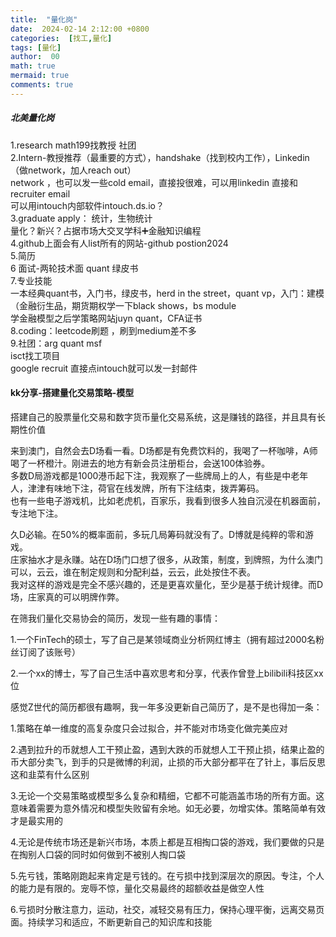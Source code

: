 ```yaml
---
title:  "量化岗"
date:  2024-02-14 2:12:00 +0800
categories:  [找工,量化] 
tags: [量化]     
author:  00                    
math: true
mermaid: true
comments: true
---
```

##### 北美量化岗<br>
1.research math199找教授 社团<br>
2.Intern-教授推荐（最重要的方式），handshake（找到校内工作），Linkedin（做network，加人reach out）<br>
network ，也可以发一些cold email，直接投很难，可以用linkedin 直接和recruiter email<br>
可以用intouch内部软件intouch.ds.io？<br>
3.graduate apply： 统计，生物统计<br>
量化？新兴？占据市场大交叉学科➕金融知识编程<br>
4.github上面会有人list所有的网站-github postion2024<br>
5.简历<br>
6 面试-两轮技术面 quant 绿皮书<br>
7.专业技能 <br>
一本经典quant书，入门书，绿皮书，herd in the street，quant vp，入门：建模（金融衍生品，期货期权学一下black shows，bs module<br>
学金融模型之后学策略网站juyn quant，CFA证书<br>
8.coding：leetcode刷题 ，刷到medium差不多<br>
9.社团：arg quant msf<br>
isct找工项目<br>
google recruit 直接点intouch就可以发一封邮件<br>

#### kk分享-搭建量化交易策略-模型<br>
搭建自己的股票量化交易和数字货币量化交易系统，这是赚钱的路径，并且具有长期性价值<br>

来到澳门，自然会去D场看一看。D场都是有免费饮料的，我喝了一杯咖啡，A师喝了一杯橙汁。刚进去的地方有新会员注册柜台，会送100体验券。<br>
多数D局游戏都是1000港币起下注，我观察了一些牌局上的人，有些是中老年人，津津有味地下注，荷官在线发牌，所有下注结束，拨弄筹码。<br>
也有一些电子游戏机，比如老虎机，百家乐，我看到很多人独自沉浸在机器面前，专注地下注。<br>

久D必输。在50%的概率面前，多玩几局筹码就没有了。D博就是纯粹的零和游戏。<br>
庄家抽水才是永赚。站在D场门口想了很多，从政策，制度，到牌照，为什么澳门可以，云云，谁在制定规则和分配利益，云云，此处按住不表。<br>
我对这样的游戏是完全不感兴趣的，还是更喜欢量化，至少是基于统计规律。而D场，庄家真的可以明牌作弊。<br>

在筛我们量化交易协会的简历，发现一些有趣的事情：<br>

1.一个FinTech的硕士，写了自己是某领域商业分析网红博主（拥有超过2000名粉丝订阅了该账号）<br>

2.一个xx的博士，写了自己生活中喜欢思考和分享，代表作曾登上bilibili科技区xx位<br>

感觉Z世代的简历都很有趣啊，我一年多没更新自己简历了，是不是也得加一条：<br>

1.策略在单一维度的高复杂度只会过拟合，并不能对市场变化做完美应对<br>

2.遇到拉升的币就想人工干预止盈，遇到大跌的币就想人工干预止损，结果止盈的币大部分卖飞，到手的只是微博的利润，止损的币大部分都平在了针上，事后反思这和韭菜有什么区别<br>

3.无论一个交易策略或模型多么复杂和精细，它都不可能涵盖市场的所有方面。这意味着需要为意外情况和模型失败留有余地。如无必要，勿增实体。策略简单有效才是最实用的<br>

4.无论是传统市场还是新兴市场，本质上都是互相掏口袋的游戏，我们要做的只是在掏别人口袋的同时如何做到不被别人掏口袋 <br>

5.先亏钱，策略刚跑起来肯定是亏钱的。在亏损中找到深层次的原因。专注，个人的能力是有限的。宠辱不惊，量化交易最终的超额收益是做空人性<br>

6.亏损时分散注意力，运动，社交，减轻交易有压力，保持心理平衡，远离交易页面。持续学习和适应，不断更新自己的知识库和技能<br>



